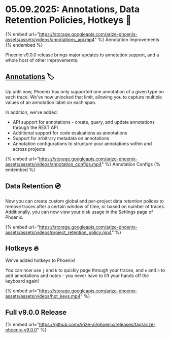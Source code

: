 # 05.09.2025: Annotations, Data Retention Policies, Hotkeys 📓

{% embed url="https://storage.googleapis.com/arize-phoenix-assets/assets/videos/annotations_api.mp4" %}
Annotation Improvements
{% endembed %}

Phoenix v9.0.0 release brings major updates to annotation support, and a whole host of other improvements.

## [Annotations](https://docs.arize.com/phoenix/tracing/features-tracing/how-to-annotate-traces) 🏷️

Up until now, Phoenix has only supported one annotation of a given type on each trace. We've now unlocked that limit, allowing you to capture multiple values of an annotation label on each span.

In addition, we've added:

* API support for annotations - create, query, and update annotations through the REST API
* Additional support for code evaluations as annotations
* Support for arbitrary metadata on annotations
* Annotation configurations to structure your annotations within and across projects

{% embed url="https://storage.googleapis.com/arize-phoenix-assets/assets/videos/annotation_configs.mp4" %}
Annotation Configs
{% endembed %}

## Data Retention 💿

Now you can create custom global and per-project data retention polices to remove traces after a certain window of time, or based on number of traces. Additionally, you can now view your disk usage in the Settings page of Phoenix.

{% embed url="https://storage.googleapis.com/arize-phoenix-assets/assets/videos/project_retention_policy.mp4" %}

## Hotkeys 🔥

We've added hotkeys to Phoenix!

You can now use `j` and `k` to quickly page through your traces, and `e` and `n` to add annotations and notes - you never have to lift your hands off the keyboard again!

{% embed url="https://storage.googleapis.com/arize-phoenix-assets/assets/videos/hot_keys.mp4" %}

## Full v9.0.0 Release

{% embed url="https://github.com/Arize-ai/phoenix/releases/tag/arize-phoenix-v9.0.0" %}
